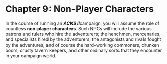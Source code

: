 # Chapter 9: Non-Player Characters

In the course of running an ***ACKS II***campaign, you will assume the role of countless **non-player characters**. Such NPCs will include the various patrons and rulers who hire the adventurers; the henchmen, mercenaries, and specialists hired by the adventurers; the antagonists and rivals fought by the adventures; and of course the hard-working commoners, drunken boors, crusty tavern keepers, and other ordinary sorts that they encounter in your campaign world.
